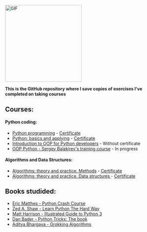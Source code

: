 <img alt="GIF" src="https://media.giphy.com/media/KAq5w47R9rmTuvWOWa/giphy.gif" width="250" height="250"/>


**This is the GitHub repository where I save copies of exercises I've completed on taking courses**

## Courses:

#### Python coding:
* [Python programming](https://stepik.org/course/67/info)   -     [Certificate](https://stepik.org/cert/1040039)
* [Python: basics and applying](https://stepik.org/course/512/info)    -    [Certificate](https://stepik.org/cert/1062721)
* [Introduction to OOP for Python developers](https://stepik.org/course/86043/info)  -  Without certificate
* [OOP Python - Sergey Balakirev's training course](https://stepik.org/course/116336/info)  -  In progress


#### Algorithms and Data Structures:
* [Algorithms: theory and practice. Methods](https://stepik.org/course/217/info)   -     [Certificate](https://stepik.org/cert/1097800)
* [Algorithms: theory and practice. Data structures ](https://stepik.org/course/1547/info)   -    [Certificate](https://stepik.org/cert/1175476)


## Books studided:
* [Eric Matthes - Python Crash Course](https://books.google.by/books?id=w1v6DwAAQBAJ&printsec=frontcover&dq=Eric+Matthes+-+Python+Crash+Course&hl=ru&sa=X&redir_esc=y#v=onepage&q=Eric%20Matthes%20-%20Python%20Crash%20Course&f=false)
* [Zed A. Shaw - Learn Python The Hard Way](https://books.google.by/books?id=93YpDwAAQBAJ&printsec=frontcover&dq=Zed+Shaw+-+Learn+Python+The+Hard+Way&hl=ru&sa=X&redir_esc=y#v=onepage&q=Zed%20Shaw%20-%20Learn%20Python%20The%20Hard%20Way&f=false)
* [Matt Harrison - Illustrated Guide to Python 3](https://books.google.by/books/about/Как_устроен_Python_Гид_дл.html?id=YWx9DwAAQBAJ&printsec=frontcover&source=kp_read_button&redir_esc=y#v=onepage&q&f=false)
* [Dan Bader - Python Tricks: The book](https://books.google.by/books/about/Чистый_Python_Тонкости_п.html?id=jLFjDwAAQBAJ&printsec=frontcover&source=kp_read_button&hl=ru&redir_esc=y#v=onepage&q&f=false)
* [Aditya Bhargava - Grokking Algorithms](https://books.google.by/books/about/Грокаем_алгоритмы.html?id=i8KUzgEACAAJ&redir_esc=y)
